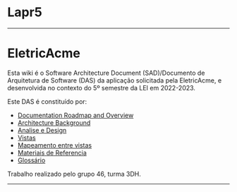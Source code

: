 # Lapr5

-------------

# EletricAcme
Esta wiki é o Software Architecture Document (SAD)/Documento de Arquitetura de Software (DAS) da aplicação solicitada pela EletricAcme, e desenvolvida no contexto do 5º semestre da LEI em 2022-2023.

Este DAS é constituído por:

* [Documentation Roadmap and Overview](Wiki/DocRoadmapOverview/Home.md)
* [Architecture Background](Wiki/ArchitectureBackground/Home.md)
* [Analise e Design](Wiki/Analise_Design/Home.md)
* [Vistas](Wiki/Vistas/Home.md)
* [Mapeamento entre vistas](Wiki/Mapeamento/Mapeamento.md)
* [Materiais de Referencia](Wiki/Materiais/Materiais.md)
* [Glossário](Wiki/Glossario/Glossário.md)

Trabalho realizado pelo grupo 46, turma 3DH.

--------------------------------------------------------------------